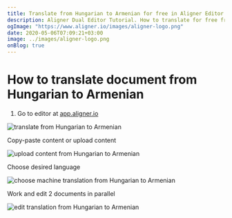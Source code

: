 ```yaml
---
title: Translate from Hungarian to Armenian for free in Aligner Editor
description: Aligner Dual Editor Tutorial. How to translate for free from Hungarian to Armenian. Aligner is multilingual document management platform. 
ogImage: "https://www.aligner.io/images/aligner-logo.png"
date: 2020-05-06T07:09:21+03:00
image: ../images/aligner-logo.png
onBlog: true
---
```


# How to translate document from Hungarian to Armenian

1. Go to editor at [app.aligner.io](https://app.aligner.io "Aligner App web page")

![translate from Hungarian to Armenian](../aligner-blank-editor.png "translate from Hungarian to Armenian")

Copy-paste content or upload content

![upload content from Hungarian to Armenian](../aligner-uploaded-document.png "upload content from Hungarian to Armenian")

Choose desired language

![choose machine translation from Hungarian to Armenian](../aligner-language-dropdown.png "choose machine translation from Hungarian to Armenian")

Work and edit 2 documents in parallel

![edit translation from Hungarian to Armenian](../aligner-double-sitded-editor.png "edit translation from Hungarian to Armenian")

